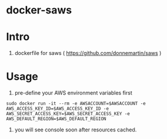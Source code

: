 # docker-saws

# Intro
 1. dockerfile for saws ( https://github.com/donnemartin/saws )

# Usage
 1. pre-define your AWS environment variables first

 ```
 sudo docker run -it --rm -e AWSACCOUNT=$AWSACCOUNT -e AWS_ACCESS_KEY_ID=$AWS_ACCESS_KEY_ID -e AWS_SECRET_ACCESS_KEY=$AWS_SECRET_ACCESS_KEY -e AWS_DEFAULT_REGION=$AWS_DEFAULT_REGION
 ```

 1. you will see console soon after resources cached.


